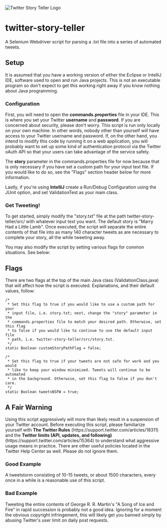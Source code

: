 ![Twitter Story Teller Logo](https://github.com/santafebound/twitter-story-teller/blob/master/web_hi_res_512%20(2).png)

# twitter-story-teller
A Selenium Webdriver script for parsing a .txt file into a series of automated tweets.

<h2>Setup</h2>

It is assumed that you have a working version of either the Eclipse or IntelliJ IDE, software used to open and run Java projects. This is not an executable program so don't expect to get this working right away if you know nothing about Java programming.

<h3>Configuration</h3>

First, you will need to open the <b>commands.properties</b> file in your IDE. This is where you set your Twitter <b>username</b> and <b>password</b>. If you are concerned about security, please don't worry. This script is run only locally on your own machine. In other words, nobody other than yourself will have access to your Twitter username and password. If, on the other hand, you intend to modify this code by running it on a web application, you will probably want to set up some kind of authentication protocol via the Twitter oAuth API so that your users can take advantage of the service safely.

The <b>story</b> parameter in the commands.properties file for now because that is only necessary if you have set a custom path for your input text file. If you would like to do so, see the "Flags" section header below for more information.

Lastly, if you're using <b>IntelliJ</b> create a Run/Debug Configuration using the JUnit option, and set ValidationTest as your main class.

<h3>Get Tweeting!</h3>

To get started, simply modify the "story.txt" file at the path twitter-story-teller/src/ with whatever input text you want. The default story is "Marry Had a Little Lamb". Once executed, the script will separate the entire contents of that file into as many 140 character tweets as are necessary to complete your story, all the while tweeting away.

You may also modify the script by setting various flags for common situations. See below:

<h2>Flags</h2>

There are two flags at the top of the main Java class (ValidationClass.java) that will affect how the script is executed. Explanations, and their default values, follow:

	/*
	 * Set this flag to true if you would like to use a custom path for your
	 * input file, i.e. story.txt; next, change the "story" parameter in the
	 * commands.properties file to match your desired path. Otherwise, set this flag
	 * to false if you would like to continue to use the default input file
	 * path, i.e. twitter-story-teller/src/story.txt.
	 */
	static Boolean customStoryPathFlag = false;

	/*
	 * Set this flag to true if your tweets are not safe for work and you would
	 * like to keep your window minimized. Tweets will continue to be automated
	 * in the background. Otherwise, set this flag to false if you don't care.
	 */
	static Boolean tweetsNSFW = true;

<h2>A Fair Warning</h2>
Using this script aggressively will more than likely result in a suspension of your Twitter account. Before executing this script, please familiarize yourself with <b>The Twitter Rules</b> (https://support.twitter.com/articles/18311) and the <b>Twitter limits (API, updates, and following)</b> (https://support.twitter.com/articles/15364) to understand what aggressive usage means in practice. There are other useful policies located in the Twitter Help Center as well. Please do not ignore them.

<h3>Good Example</h3>
A tweetstorm consisting of 10-15 tweets, or about 1500 characters, every once in a while is a reasonable use of this script.

<h3>Bad Example</h3>
Tweeting the entire contents of George R. R. Martin's "A Song of Ice and Fire" in rapid succession is probably not a good idea. Ignoring for a moment the obvious copyright infringement, this will likely get you banned simply by abusing Twitter's user limit on daily post requests.
